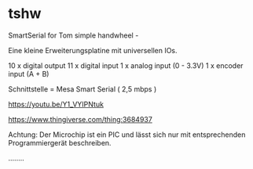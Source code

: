 # tshw
SmartSerial for Tom simple handwheel -

Eine kleine Erweiterungsplatine mit universellen IOs.

10 x digital output 
11 x digital input
1  x analog  input (0 - 3.3V)
1  x encoder input (A + B)

Schnittstelle = Mesa Smart Serial ( 2,5 mbps )

https://youtu.be/Y1_VYIPNtuk

https://www.thingiverse.com/thing:3684937


Achtung: Der Microchip ist ein PIC und lässt sich nur mit entsprechenden Programmiergerät beschreiben.


........
